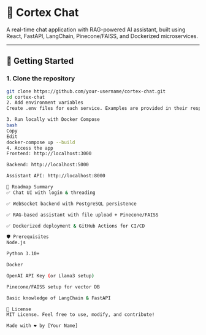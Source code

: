 # 🧠 Cortex Chat

A real-time chat application with RAG-powered AI assistant, built using React, FastAPI, LangChain, Pinecone/FAISS, and Dockerized microservices.

---

## 🚀 Getting Started

### 1. Clone the repository

```bash
git clone https://github.com/your-username/cortex-chat.git
cd cortex-chat
2. Add environment variables
Create .env files for each service. Examples are provided in their respective folders.

3. Run locally with Docker Compose
bash
Copy
Edit
docker-compose up --build
4. Access the app
Frontend: http://localhost:3000

Backend: http://localhost:5000

Assistant API: http://localhost:8000

📌 Roadmap Summary
✅ Chat UI with login & threading

✅ WebSocket backend with PostgreSQL persistence

✅ RAG-based assistant with file upload + Pinecone/FAISS

✅ Dockerized deployment & GitHub Actions for CI/CD

🛡️ Prerequisites
Node.js

Python 3.10+

Docker

OpenAI API Key (or Llama3 setup)

Pinecone/FAISS setup for vector DB

Basic knowledge of LangChain & FastAPI

📜 License
MIT License. Feel free to use, modify, and contribute!

Made with ❤️ by [Your Name]
